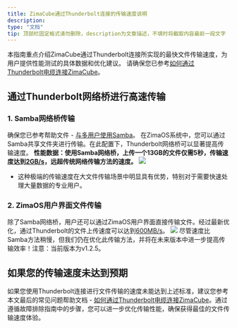 ```yaml
---
title: ZimaCube通过Thunderbolt连接的传输速度说明
description:
type: "文档"
tip: 顶部栏固定格式请勿删除，description为文章描述，不填时将截取内容最前一段文字
---
```

本指南重点介绍ZimaCube通过Thunderbolt连接所实现的最快文件传输速度，为用户提供性能测试的具体数据和优化建议。
请确保您已参考[如何通过Thunderbolt电缆连接ZimaCube](https://www.zimaspace.com/docs/zimaos/Thunderbolt-PC-Direct)。

## 通过Thunderbolt网络桥进行高速传输

### 1. Samba网络桥传输
确保您已参考帮助文件 - [与多用户使用Samba](https://www.zimaspace.com/docs/zimaos/Using-Samba-as-a-Member)。
在ZimaOS系统中，您可以通过Samba共享文件夹进行传输。在此配置下，Thunderbolt网络桥可以显著提高传输速度。
**性能数据：使用Samba网络桥，上传一个13GB的文件仅需5秒，传输速度达到<u>2GB/s</u>，远超传统网络传输方法的速度。**
![](https://manage.icewhale.io/api/static/docs/1729592792338_image.png)
- 这种极端的传输速度在大文件传输场景中明显具有优势，特别对于需要快速处理大量数据的专业用户。

### 2. ZimaOS用户界面文件传输

除了Samba网络桥，用户还可以通过ZimaOS用户界面直接传输文件。经过最新优化，通过Thunderbolt的文件上传速度可以达到<u>600MB/s</u>。
![](https://manage.icewhale.io/api/static/docs/1729593331553_image.png)
尽管速度比Samba方法稍慢，但我们仍在优化此传输方法，并将在未来版本中进一步提高传输效率！注意：当前版本为v1.2.5。

## 如果您的传输速度未达到预期
如果您使用Thunderbolt连接进行文件传输的速度未能达到上述标准，建议您参考本文最后的常见问题帮助文档 - [如何通过Thunderbolt电缆连接ZimaCube](https://www.zimaspace.com/docs/zimaos/Thunderbolt-PC-Direct)。通过遵循故障排除指南中的步骤，您可以进一步优化传输性能，确保获得最佳的文件传输速度体验。